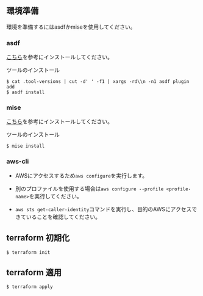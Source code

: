 ## 環境準備

環境を準備するにはasdfかmiseを使用してください。

### asdf

[こちら](https://asdf-vm.com/guide/getting-started.html)を参考にインストールしてください。

ツールのインストール

```
$ cat .tool-versions | cut -d' ' -f1 | xargs -rd\\n -n1 asdf plugin add
$ asdf install
```

### mise

[こちら](https://mise.jdx.dev/getting-started.html)を参考にインストールしてください。

ツールのインストール

```
$ mise install
```

### aws-cli

- AWSにアクセスするため`aws configure`を実行します。

- 別のプロファイルを使用する場合は`aws configure --profile <profile-name>`を実行してください。

- ` aws sts get-caller-identity `コマンドを実行し、目的のAWSにアクセスできていることを確認してください。


## terraform 初期化

```
$ terraform init
```

## terraform 適用

```
$ terraform apply
```
